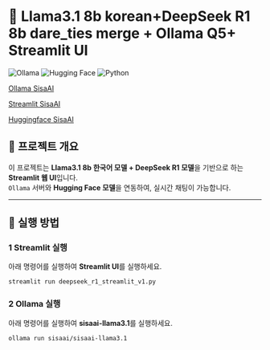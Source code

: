 # 🚀 Llama3.1 8b korean+DeepSeek R1 8b dare_ties merge + Ollama Q5+ Streamlit UI  

![Ollama](https://img.shields.io/badge/Ollama-Server-brightgreen) 
![Hugging Face](https://img.shields.io/badge/Hugging%20Face-Model-orange) 
![Python](https://img.shields.io/badge/Python-Streamlit-blue)

[Ollama SisaAI](https://ollama.com/sisaai/sisaai-llama3.1)

[Streamlit SisaAI](https://ollama.com/sisaai/sisaai-llama3.1)

[Huggingface SisaAI](https://huggingface.co/asiansoul)

## 📌 프로젝트 개요  
이 프로젝트는 **Llama3.1 8b 한국어 모델 + DeepSeek R1 모델**을 기반으로 하는 **Streamlit 웹 UI**입니다.  
`Ollama` 서버와 **Hugging Face 모델**을 연동하여, 실시간 채팅이 가능합니다.

---

## 🚀 실행 방법

### 1 Streamlit 실행  
아래 명령어를 실행하여 **Streamlit UI**를 실행하세요.

```bash
streamlit run deepseek_r1_streamlit_v1.py
```

### 2 Ollama 실행  
아래 명령어를 실행하여 **sisaai-llama3.1**를 실행하세요.

```bash
ollama run sisaai/sisaai-llama3.1
```

